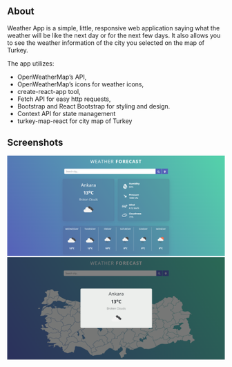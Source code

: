 ## About
Weather App is a simple, little, responsive web application saying what the weather will be like the next day or for the next few days. 
It also allows you to see the weather information of the city you selected on the map of Turkey.

The app utilizes:

- OpenWeatherMap’s API,
- OpenWeatherMap’s icons for weather icons,
- create-react-app tool,
- Fetch API for easy http requests,
- Bootstrap and React Bootstrap for styling and design.
- Context API for state management
- turkey-map-react for city map of Turkey


## Screenshots

![weather-img](src/img/weather-1.png)
![weather-img](src/img/weather-2.png)